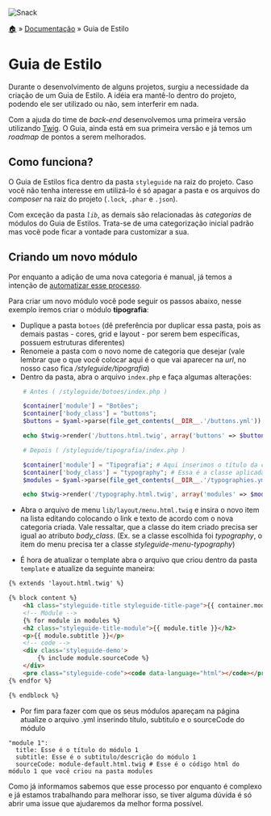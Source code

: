 ![Snack](https://cloud.githubusercontent.com/assets/13695346/9314113/43eed556-44fd-11e5-844a-34f8e13b2863.png)

[:house:](../../../) » [Documentação](index.md) » Guia de Estilo

# Guia de Estilo

Durante o desenvolvimento de alguns projetos, surgiu a necessidade da criação de um Guia de Estilo. A idéia era mantê-lo dentro do projeto, podendo ele ser utilizado ou não, sem interferir em nada.

Com a ajuda do time de *back-end* desenvolvemos uma primeira versão utilizando [Twig](http://twig.sensiolabs.org/). O Guia, ainda está em sua primeira versão e já temos um *roadmap* de pontos a serem melhorados.

## Como funciona?

O Guia de Estilos fica dentro da pasta `styleguide` na raiz do projeto. Caso você não tenha interesse em utilizá-lo é só apagar a pasta e os arquivos do *composer* na raiz do projeto (`.lock`, `.phar` e `.json`).

Com exceção da pasta _`lib`_, as demais são relacionadas às *categorias* de módulos do Guia de Estilos. Trata-se de uma categorização inicial padrão mas você pode ficar a vontade para customizar a sua.

## Criando um novo módulo

Por enquanto a adição de uma nova categoria é manual, já temos a intenção de [automatizar esse processo](https://github.com/a2comunicacao/A2boilerplate/issues/24).

Para criar um novo módulo você pode seguir os passos abaixo, nesse exemplo iremos criar o módulo **tipografia**:

* Duplique a pasta `botoes` (dê preferência por duplicar essa pasta, pois as demais pastas - cores, grid e layout - por serem bem específicas, possuem estruturas diferentes)
* Renomeie a pasta com o novo nome de categoria que desejar (vale lembrar que o que você colocar aqui é o que vai aparecer na *url*, no nosso caso fica */styleguide/tipografia*)
* Dentro da pasta, abra o arquivo `index.php` e faça algumas alterações:

```php
    # Antes ( /styleguide/botoes/index.php )

    $container['module'] = "Botões";
    $container['body_class'] = "buttons";
    $buttons = $yaml->parse(file_get_contents(__DIR__.'/buttons.yml'));

    echo $twig->render('/buttons.html.twig', array('buttons' => $buttons, 'container' => $container));

    # Depois ( /styleguide/tipografia/index.php )

    $container['module'] = "Tipografia"; # Aqui inserimos o título da categoria
    $container['body_class'] = "typography"; # Essa é a classe aplicada ao *body* da página (Por padrão utilizamos nomes em inglês).
    $modules = $yaml->parse(file_get_contents(__DIR__.'/typographies.yml')); # O arquivo .yml é o que vai ser utilizado no loop, costumamos aqui definir a variável no plural exatamente por isso

    echo $twig->render('/typography.html.twig', array('modules' => $modules, 'container' => $container)); # O arquivo typography.html.twig é o template que você criar, fique a vontade para colocar o nome que desejar, logo em seguida passamos para o template a variável typografies e o container.
```

* Abra o arquivo de menu `lib/layout/menu.html.twig` e insira o novo item na lista editando colocando o link e texto de acordo com o nova categoria criada. Vale ressaltar, que a classe do item criado precisa ser igual ao atributo *body_class*. (Ex. se a classe escolhida foi *typography*, o item do menu precisa ter a classe *styleguide-menu-typography*)

* É hora de atualizar o template abra o arquivo que criou dentro da pasta `template` e atualize da seguinte maneira:

```html
{% extends 'layout.html.twig' %}

{% block content %}
    <h1 class="styleguide-title styleguide-title-page">{{ container.module }}</h1>
    <!-- Module -->
    {% for module in modules %}
    <h2 class="styleguide-title-module">{{ module.title }}</h2>
    <p>{{ module.subtitle }}</p>
    <!-- code -->
    <div class='styleguide-demo'>
        {% include module.sourceCode %}
    </div>
    <pre class="styleguide-code"><code data-language="html"></code></pre>
{% endfor %}

{% endblock %}
```

* Por fim para fazer com que os seus módulos apareçam na página atualize o arquivo .yml inserindo título, subtitulo e o sourceCode do módulo

```
"module 1":
  title: Esse é o título do módulo 1
  subtitle: Esse é o subtitulo/descrição do módulo 1
  sourceCode: module-default.html.twig # Esse é o código html do módulo 1 que você criou na pasta modules
```

Como já informamos sabemos que esse processo por enquanto é complexo e já estamos trabalhando para melhorar isso, se tiver alguma dúvida é só abrir uma issue que ajudaremos da melhor forma possível.
